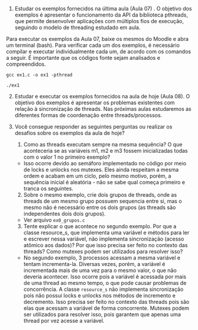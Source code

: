 1) Estudar os exemplos fornecidos na última aula (Aula 07) . O objetivo dos exemplos é apresentar o funcionamento da API da biblioteca pthreads, que permite desenvolver aplicações com múltiplos fios de execução, seguindo o modelo de threading estudado em aula.

Para executar os exemplos da Aula 07, baixe os mesmos do Moodle e abra um terminal (bash). Para verificar cada um dos exemplos, é necessário compilar e executar individualmente cada um, de acordo com os comandos a seguir. É importante que os códigos fonte sejam analisados e compreendidos.

```
gcc ex1.c -o ex1 -pthread
```

```
./ex1
```

2) Estudar e executar os exemplos fornecidos na aula de hoje (Aula 08). O objetivo dos exemplos é apresentar os problemas existentes com relação à sincronização de threads. Nas próximas aulas estudaremos as diferentes formas de coordenação entre threads/processos.

3) Você consegue responder as seguintes perguntas ou realizar os desafios sobre os exemplos da aula de hoje?
   1) Como as threads executam sempre na mesma sequência? O que aconteceria se as variáveis m1, m2 e m3 fossem inicializadas todas com o valor 1 no primeiro exemplo?
   - Isso ocorre devido ao semáforo implementado no código por meio de locks e unlocks nos mutexes. Eles ainda respeitam a mesma ordem e acabam em um ciclo, pelo mesmo motivo, porém, a sequência inicial é aleatória - não se sabe qual começa primeiro e tranca os seguintes.
   2) Sobre o mesmo exemplo, crie dois grupos de threads, onde as threads de um mesmo grupo possuem sequencia entre si, mas o mesmo não é necessário entre os dois grupos (as threads são independentes dois dois grupos).
   - Ver arquivo `ex0_grupos.c`
   3) Tente explicar o que acontece no segundo exemplo. Por que a classe resource_s, que implementa uma variável e métodos para ler e escrever nessa variável, não implementa sincronização (acesso atômico aos dados)? Por que isso precisa ser feito no contexto das threads? Como mutexes podem ser utilizados para resolver isso?
   - No segundo exemplo, 3 processos acessam a mesma variável e tentam incrementa-la. Diversas vezes, porém, a variável é incrementada mais de uma vez para o mesmo valor, o que não deveria acontecer. Isso ocorre pois a variável é acessada por mais de uma thread ao mesmo tempo, o que pode causar problemas de concorrência. A classe `resource_s` não implementa sincronização pois não possui locks e unlocks nos métodos de incremento e decremento. Isso precisa ser feito no contexto das threads pois são elas que acessam a variável de forma concorrente. Mutexes podem ser utilizados para resolver isso, pois garantem que apenas uma thread por vez acesse a variável.
